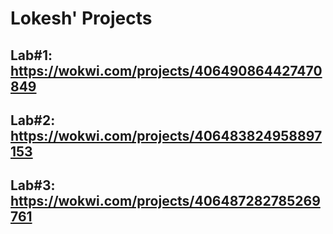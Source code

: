 # Lokesh' Projects

## Lab#1: https://wokwi.com/projects/406490864427470849

## Lab#2: https://wokwi.com/projects/406483824958897153

## Lab#3: https://wokwi.com/projects/406487282785269761
